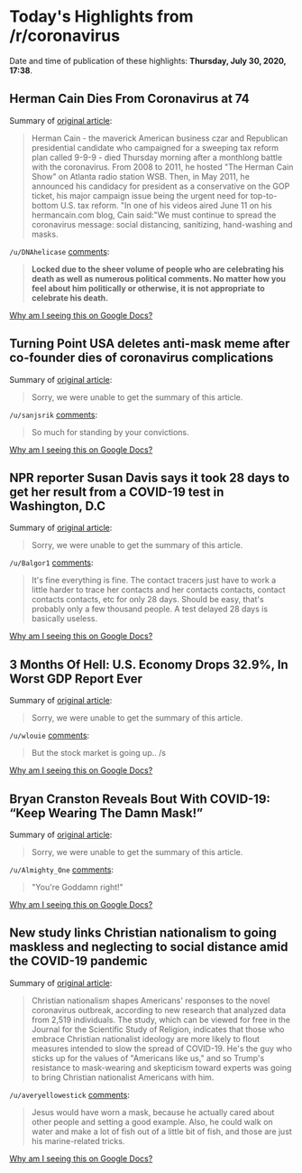 # Today's Highlights from /r/coronavirus

Date and time of publication of these highlights: **Thursday, July 30, 2020, 17:38**.

## Herman Cain Dies From Coronavirus at 74

Summary of [original article](https://www.newsmax.com/newsfront/herman-cain-obituary/2020/07/30/id/979733/):

> Herman Cain - the maverick American business czar and Republican presidential candidate who campaigned for a sweeping tax reform plan called 9-9-9 - died Thursday morning after a monthlong battle with the coronavirus. From 2008 to 2011, he hosted "The Herman Cain Show" on Atlanta radio station WSB. Then, in May 2011, he announced his candidacy for president as a conservative on the GOP ticket, his major campaign issue being the urgent need for top-to-bottom U.S. tax reform. "In one of his videos aired June 11 on his hermancain.com blog, Cain said:"We must continue to spread the coronavirus message: social distancing, sanitizing, hand-washing and masks.

`/u/DNAhelicase` [comments](https://www.reddit.com/r/Coronavirus/comments/i0myds/herman_cain_dies_from_coronavirus_at_74/):

> **Locked due to the sheer volume of people who are celebrating his death as well as numerous political comments. No matter how you feel about him politically or otherwise, it is not appropriate to celebrate his death.**

[Why am I seeing this on Google Docs?](https://docs.google.com/document/d/1Dc6We63vOXIZsc0op-Bt4abqkYjXzOigalQqFxmvvbM/edit?usp=sharing)

## Turning Point USA deletes anti-mask meme after co-founder dies of coronavirus complications

Summary of [original article](https://www.dailydot.com/debug/turning-point-usa-co-founder-dies-covid-19/):

> Sorry, we were unable to get the summary of this article.

`/u/sanjsrik` [comments](https://www.reddit.com/r/Coronavirus/comments/i0pjae/turning_point_usa_deletes_antimask_meme_after/):

> So much for standing by your convictions.

[Why am I seeing this on Google Docs?](https://docs.google.com/document/d/1Dc6We63vOXIZsc0op-Bt4abqkYjXzOigalQqFxmvvbM/edit?usp=sharing)

## NPR reporter Susan Davis says it took 28 days to get her result from a COVID-19 test in Washington, D.C

Summary of [original article](https://twitter.com/bnodesk/status/1288941548831477766?s=21):

> Sorry, we were unable to get the summary of this article.

`/u/Balgor1` [comments](https://www.reddit.com/r/Coronavirus/comments/i0u1j9/npr_reporter_susan_davis_says_it_took_28_days_to/):

> It's fine everything is fine.  The contact tracers just have to work a little harder to trace her contacts and her contacts contacts, contact contacts contacts, etc for only 28 days.  Should be easy, that's probably only a few thousand people.  A test delayed 28 days is basically useless.

[Why am I seeing this on Google Docs?](https://docs.google.com/document/d/1Dc6We63vOXIZsc0op-Bt4abqkYjXzOigalQqFxmvvbM/edit?usp=sharing)

## 3 Months Of Hell: U.S. Economy Drops 32.9%, In Worst GDP Report Ever

Summary of [original article](https://www.npr.org/sections/coronavirus-live-updates/2020/07/30/896714437/3-months-of-hell-u-s-economys-worst-quarter-ever?utm_term=nprnews&utm_campaign=npr&utm_source=facebook.com&utm_medium=social&fbclid=IwAR0O5bgVsyohzIk4uTNqCuvsN4QYWSw5tv1oBFG8HoIDWAiw7lWRjxtMmBM&fbclid=IwAR06Q0hFanR5IM4T0lflVyOw1S6570frZ2i0oIxjGMwmPWsZ_Om58EYK5aU&fbclid=IwAR1NJq6NN9_ISG-8bUnSy6K2KuvHQKT1ekHhZj_ezLx6RsS0_FGj3aaajxs&fbclid=IwAR0B-y03uvjjm-EsHqpBPJrgq2zCZR30Sp_3U6Hb_O69oupxJlqyau4lV5k&fbclid=IwAR2sAqiV4KYV-QduCaizi6h3v9YyekMpToIJ1KzQzjq43mcZGC3m1rxqWFg):

> Sorry, we were unable to get the summary of this article.

`/u/wlouie` [comments](https://www.reddit.com/r/Coronavirus/comments/i0lcv4/3_months_of_hell_us_economy_drops_329_in_worst/):

> But the stock market is going up.. /s

[Why am I seeing this on Google Docs?](https://docs.google.com/document/d/1Dc6We63vOXIZsc0op-Bt4abqkYjXzOigalQqFxmvvbM/edit?usp=sharing)

## Bryan Cranston Reveals Bout With COVID-19: “Keep Wearing The Damn Mask!”

Summary of [original article](https://deadline.com/2020/07/bryan-cranston-covid19-coronavirus-instagram-damn-mask-1203000174/):

> Sorry, we were unable to get the summary of this article.

`/u/Almighty_One` [comments](https://www.reddit.com/r/Coronavirus/comments/i0v9jc/bryan_cranston_reveals_bout_with_covid19_keep/):

> "You're Goddamn right!"

[Why am I seeing this on Google Docs?](https://docs.google.com/document/d/1Dc6We63vOXIZsc0op-Bt4abqkYjXzOigalQqFxmvvbM/edit?usp=sharing)

## New study links Christian nationalism to going maskless and neglecting to social distance amid the COVID-19 pandemic

Summary of [original article](https://www.psypost.org/2020/07/new-study-links-christian-nationalism-to-going-maskless-and-neglecting-to-social-distance-amid-the-covid-19-pandemic-57514):

> Christian nationalism shapes Americans' responses to the novel coronavirus outbreak, according to new research that analyzed data from 2,519 individuals. The study, which can be viewed for free in the Journal for the Scientific Study of Religion, indicates that those who embrace Christian nationalist ideology are more likely to flout measures intended to slow the spread of COVID-19. He's the guy who sticks up for the values of "Americans like us," and so Trump's resistance to mask-wearing and skepticism toward experts was going to bring Christian nationalist Americans with him.

`/u/averyellowestick` [comments](https://www.reddit.com/r/Coronavirus/comments/i0thwo/new_study_links_christian_nationalism_to_going/):

> Jesus would have worn a mask, because he actually cared about other people and setting a good example. Also, he could walk on water and make a lot of fish out of a little bit of fish, and those are just his marine-related tricks.

[Why am I seeing this on Google Docs?](https://docs.google.com/document/d/1Dc6We63vOXIZsc0op-Bt4abqkYjXzOigalQqFxmvvbM/edit?usp=sharing)

